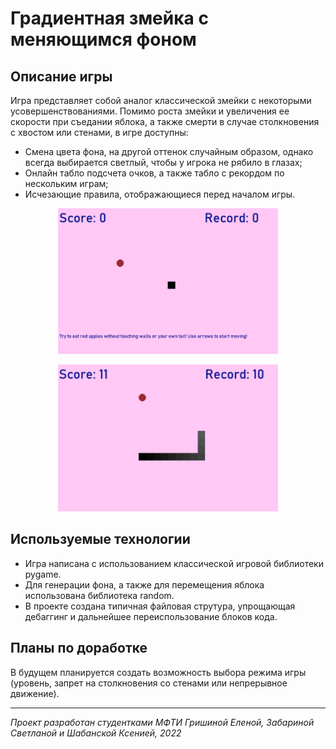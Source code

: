 # Градиентная змейка с меняющимся фоном
## Описание игры
Игра представляет собой аналог классической змейки с некоторыми усовершенствованиями. Помимо роста змейки 
и увеличения ее скорости при съедании яблока, а также смерти в случае столкновения с хвостом или стенами,
в игре доступны:
* Смена цвета фона, на другой оттенок случайным образом, однако всегда выбирается светлый, чтобы у игрока не рябило в глазах;
* Онлайн табло подсчета очков, а также табло с рекордом по нескольким играм;
* Исчезающие правила, отображающиеся перед началом игры.
<p style="text-align: center;">
	<img src = './images/sample.png' alt='Скриншот игры' width="500" style="max-width: 70%;">
</p>  
<p style="text-align: center;">
	<img src = './images/sample2.png' alt='Скриншот игры2' width="500" style="max-width: 70%;">
</p>  


## Используемые технологии
* Игра написана с использованием классической игровой библиотеки pygame. 
* Для генерации фона, а также для перемещения яблока использована библиотека random.
* В проекте создана типичная файловая струтура, упрощающая дебаггинг и дальнейшее переиспользование блоков кода.


## Планы по доработке
В будущем планируется создать возможность выбора режима игры (уровень, запрет на столкновения со стенами или непрерывное движение).

---
_Проект разработан студентками МФТИ Гришиной Еленой, Забариной Светланой и Шабанской Ксенией, 2022_
